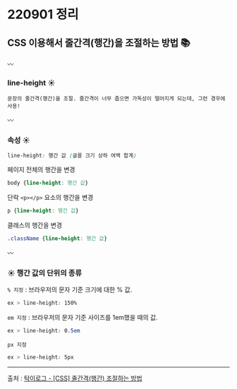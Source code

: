 # 220901 정리

## CSS 이용해서 줄간격(행간)을 조절하는 방법 📚

〰️

### **line-height** ☀️

`문장의 줄간격(행간)을 조절.
줄간격이 너무 좁으면 가독성이 떨어지게 되는데, 그런 경우에 사용!`

〰️

### 속성 ☀️

```css
line-height: 행간 값 (글꼴 크기 상하 여백 합계)
```

페이지 전체의 행간을 변경
```css
body {line-height: 행간 값}
```

단락 `<p></p>` 요소의 행간을 변경
```css
p {line-height: 행간 값}
```

클래스의 행간을 변경
```css
.className {line-height: 행간 값}
```

〰️

### ☀️ 행간 값의 단위의 종류

`% 지정` : 브라우저의 문자 기준 크기에 대한 % 값.
```css
ex > line-height: 150%
```

`em 지정` : 브라우저의 문자 기준 사이즈를 1em했을 때의 값.
```css
ex > line-height: 0.5em
```

`px 지정`
```css
ex > line-height: 5px
```


------
출처 : [탁이로그 - [CSS] 줄간격(행간) 조절하는 방법](https://tagilog.tistory.com/191)